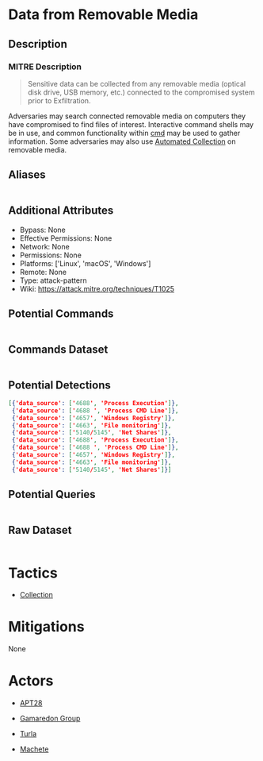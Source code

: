 
# Data from Removable Media

## Description

### MITRE Description

> Sensitive data can be collected from any removable media (optical disk drive, USB memory, etc.) connected to the compromised system prior to Exfiltration.

Adversaries may search connected removable media on computers they have compromised to find files of interest. Interactive command shells may be in use, and common functionality within [cmd](https://attack.mitre.org/software/S0106) may be used to gather information. Some adversaries may also use [Automated Collection](https://attack.mitre.org/techniques/T1119) on removable media.

## Aliases

```

```

## Additional Attributes

* Bypass: None
* Effective Permissions: None
* Network: None
* Permissions: None
* Platforms: ['Linux', 'macOS', 'Windows']
* Remote: None
* Type: attack-pattern
* Wiki: https://attack.mitre.org/techniques/T1025

## Potential Commands

```

```

## Commands Dataset

```

```

## Potential Detections

```json
[{'data_source': ['4688', 'Process Execution']},
 {'data_source': ['4688 ', 'Process CMD Line']},
 {'data_source': ['4657', 'Windows Registry']},
 {'data_source': ['4663', 'File monitoring']},
 {'data_source': ['5140/5145', 'Net Shares']},
 {'data_source': ['4688', 'Process Execution']},
 {'data_source': ['4688 ', 'Process CMD Line']},
 {'data_source': ['4657', 'Windows Registry']},
 {'data_source': ['4663', 'File monitoring']},
 {'data_source': ['5140/5145', 'Net Shares']}]
```

## Potential Queries

```json

```

## Raw Dataset

```json

```

# Tactics


* [Collection](../tactics/Collection.md)


# Mitigations

None

# Actors


* [APT28](../actors/APT28.md)

* [Gamaredon Group](../actors/Gamaredon-Group.md)
    
* [Turla](../actors/Turla.md)
    
* [Machete](../actors/Machete.md)
    
